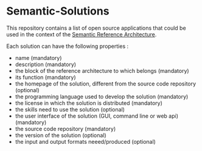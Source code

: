 # Semantic-Solutions

This repository contains a list of open source applications that could be used in the context of the [Semantic Reference Architecture](https://github.com/SEMICeu/Semantic-Reference-Architecture).

Each solution can have the following properties :
 - name (mandatory)
 - description (mandatory)
 - the block of the reference architecture to which belongs (mandatory)
 - its function (mandatory)
 - the homepage of the solution, different from the source code repository (optional)
 - the programming language used to develop the solution (mandatory)
 - the license in which the solution is distributed (mandatory)
 - the skills need to use the solution (optional)
 - the user interface of the solution (GUI, command line or web api) (mandatory)
 - the source code repository (mandatory)
 - the version of the solution (optional)
 - the input and output formats neeed/produced (optional)
